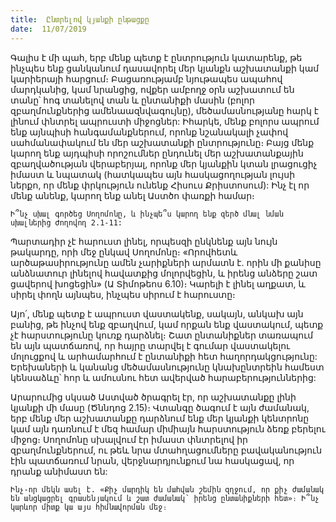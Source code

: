```yaml
---
title:  Ընտրելով կյանքի ընթացքը
date:  11/07/2019
---
```


Գալիս է մի պահ, երբ մենք պետք է ընտրություն կատարենք, թե ինչպես ենք ցանկանում դասավորել մեր կյանքն աշխատանքի կամ կարիերայի հարցում։ Բացառությամբ նյութապես ապահով մարդկանից, կամ նրանցից, ովքեր ամբողջ օրն աշխատում են տանը՝ հոգ տանելով տան և ընտանիքի մասին (բոլոր զբաղմունքներից ամենաազնվագույնը), մեծամասնությանը հարկ է լինում փնտրել ապրուստի միջոցներ: Իհարկե, մենք բոլորս ապրում ենք այնպիսի հանգամանքներում, որոնք նշանակալի չափով սահմանափակում են մեր աշխատանքի ընտրությունը։ Բայց մենք կարող ենք այդպիսի որոշումներ ընդունել մեր աշխատանքային զբաղվածության վերաբերյալ, որոնք մեր կյանքին կտան լրացուցիչ իմաստ և նպատակ (հատկապես այն հասկացողության լույսի ներքո, որ մենք փրկություն ունենք Հիսուս Քրիստոսում): Ինչ էլ որ մենք անենք, կարող ենք անել Աստծո փառքի համար։

`Ի՞նչ սխալ գործեց Սողոմոնը, և ինչպե՞ս կարող ենք զերծ մնալ նման սխալներից Ժողովող 2.1-11:`

Պարտադիր չէ հարուստ լինել, որպեսզի ընկնենք այն նույն թակարդը, որի մեջ ընկավ Սողոմոնը։ «Որովհետև արծաթասիրությունը ամեն չարիքների արմատն է. որին մի քանիսը անձնատուր լինելով հավատքից մոլորվեցին, և իրենց անձերը շատ ցավերով խոցեցին» (Ա Տիմոթեոս 6.10)։ Կարելի է լինել աղքատ, և սիրել փողն այնպես, ինչպես սիրում է հարուստը։

Այո՛, մենք պետք է ապրուստ վաստակենք, սակայն, անկախ այն բանից, թե ինչով ենք զբաղվում, կամ որքան ենք վաստակում, պետք չէ հարստությունը կուռք դարձնել։ Շատ ընտանիքներ տառապում են այն պատճառով, որ հայրը տարվել է գումար վաստակելու մոլուցքով և արհամարհում է ընտանիքի հետ հաղորդակցությունը: Երեխաների և կանանց մեծամասնությունը կնախընտրեին համեստ կենսաձևը՝ հոր և ամուսնու հետ ավերված հարաբերություններից:

Արարումից սկսած Աստված ծրագրել էր, որ աշխատանքը լինի կյանքի մի մասը (Ծննդոց 2.15)։ Վտանգը ծագում է այն ժամանակ, երբ մենք մեր աշխատանքը դարձնում ենք մեր կյանքի կենտրոնը կամ այն դառնում է մեզ համար միմիայն հարստություն ձեռք բերելու միջոց։ Սողոմոնը սխալվում էր իմաստ փնտրելով իր զբաղմունքներում, ու թեև նրա մտահղացումները բավականություն էին պատճառում նրան, վերջնարդյունքում նա հասկացավ, որ դրանք անիմաստ են:

`Ինչ-որ մեկն ասել է. «Քիչ մարդիկ են մահվան շեմին զղջում, որ քիչ ժամանակ են անցկացրել գրասենյակում և շատ ժամանակ՝ իրենց ընտանիքների հետ»։ Ի՞նչ կարևոր միտք կա այս հիմնավորման մեջ։`